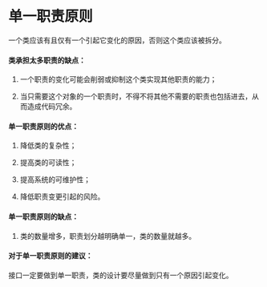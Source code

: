 # 单一职责原则

一个类应该有且仅有一个引起它变化的原因，否则这个类应该被拆分。

#### 类承担太多职责的缺点：

1. 一个职责的变化可能会削弱或抑制这个类实现其他职责的能力；

2. 当只需要这个对象的一个职责时，不得不将其他不需要的职责也包括进去，从而造成代码冗余。

#### 单一职责原则的优点：

1. 降低类的复杂性；

2. 提高类的可读性；

3. 提高系统的可维护性；

4. 降低职责变更引起的风险。

#### 单一职责原则的缺点：

1. 类的数量增多，职责划分越明确单一，类的数量就越多。

#### 对于单一职责原则的建议：

接口一定要做到单一职责，类的设计要尽量做到只有一个原因引起变化。

